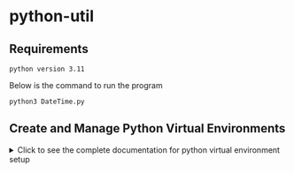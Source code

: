 # python-util

## Requirements
```commandline
python version 3.11
```

Below is the command to run the program
```
python3 DateTime.py
```

## Create and Manage Python Virtual Environments

<details>
<summary>Click to see the complete documentation for python virtual environment setup</summary>


The create_virtual_environment.sh script helps you create and manage Python virtual environment for your project. It allows you to isolate project dependencies and avoid conflicts with system-wide Python installations.

## Prerequisites:

* Python 3 installed on your system.
* Script saved with a .sh extension (e.g: create_virtual_environment.sh).
* Script has executable permissions (use chmod +x create_virtual_environment.sh to set them).

Steps:

Open a terminal and Navigate to the directory where you saved the script using the cd command (e.g., cd my_project_dir).

## Run the script:

Bash
```
./create_virtual_environment.sh
```

## Output:

The script will:

Create a virtual environment in a sibling directory (one level up) with the provided name.
(Optional) Install dependencies listed in a requirements.txt file located in the same directory as the script (if the file exists).
Display information about the virtual environment location and installed dependencies.

## Additional Notes:

The script assumes python points to your Python 3 interpreter. If you have multiple versions or a different setup, modify the python -m venv command in the script to use the correct interpreter path.

</details>
